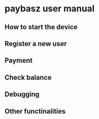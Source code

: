 paybasz user manual
===

## How to start the device

## Register a new user

## Payment

## Check balance

## Debugging

## Other functinalities
